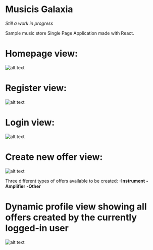 # Musicis Galaxia

_Still a work in progress_

Sample music store Single Page Application made with React.

# Homepage view:

![alt text](https://i.ibb.co/f26fFDV/image.png)

# Register view:

![alt text](https://i.ibb.co/cKBQMFy/image.png)

# Login view:

![alt text](https://i.ibb.co/x6yMCvV/image.png)

# Create new offer view:

![alt text](https://i.ibb.co/mJtjcTX/image.png)

Three different types of offers available to be created:
**-Instrument**
**-Amplifier**
**-Other**

# Dynamic profile view showing all offers created by the currently logged-in user

![alt text](https://i.ibb.co/5KWWHzX/image.png)